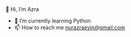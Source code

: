   👋 Hi, I’m Azra
  
- 🌱 I’m currently learning Python
- 📫 How to reach me nurazraevin@gmail.com

<!---
azranurevin/azranurevin is a ✨ special ✨ repository because its `README.md` (this file) appears on your GitHub profile.
You can click the Preview link to take a look at your changes.
--->
